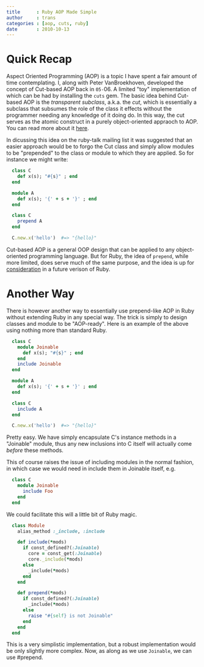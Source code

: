 ```yaml
---
title      : Ruby AOP Made Simple
author     : trans
categories : [aop, cuts, ruby]
date       : 2010-10-13
---
```


# Quick Recap

Aspect Oriented Programming (AOP) is a topic I have spent a fair amount of
time contemplating. I, along with Peter VanBroekhoven, developed
the concept of Cut-based AOP back in `05-`06. A limited "toy" implementation of
which can be had by installing the `cuts` gem. The basic idea behind Cut-based
AOP is the <i>transparent subclass</i>, a.k.a. the _cut_, which is essentially
a subclass that subsumes the role of the class it effects without the programmer
needing any knowledge of it doing do. In this way, the cut serves as the atomic
construct in a purely object-oriented appraoch to AOP. You can read more about it
<a href="http://github.com/rubyworks/cuts/blob/master/RCR.textile">here</a>.

In dicussing this idea on the ruby-talk mailing list it was suggested that
an easier approach would be to forgo the Cut class and simply allow modules
to be "prepended" to the class or module to which they are applied. So for
instance we might write:

```ruby
  class C
    def x(s); "#{s}" ; end
  end

  module A
    def x(s); '{' + s + '}' ; end
  end

  class C
    prepend A
  end

  C.new.x('hello')  #=> "{hello}"
```

Cut-based AOP is a general OOP design that can be applied to any
object-oriented programming language. But for Ruby, the idea of `prepend`,
while more limited, does serve much of the same purpose, and the idea is up for 
<a href="">consideration</a> in a future verison of Ruby.

# Another Way

There is however another way to essentially use prepend-like AOP in Ruby without
extending Ruby in any special way. The trick is simply to design classes
and module to be "AOP-ready". Here is an example of the above using nothing
more than standard Ruby.

```ruby
  class C
    module Joinable
      def x(s); "#{s}" ; end
    end
    include Joinable
  end

  module A
    def x(s); '{' + s + '}' ; end
  end

  class C
    include A
  end

  C.new.x('hello')  #=> "{hello}"
```

Pretty easy. We have simply encapsulate C's instance methods in a "Joinable"
module, thus any new inclusions into C itself will actually come _before_
these methods.

This of course raises the issue of including modules in the normal fashion,
in which case we would need in include them in Joinable itself, e.g.

```ruby
  class C
    module Joinable
      include Foo
    end
  end
```

We could facilitate this will a little bit of Ruby magic.

```ruby
  class Module
    alias_method :_include, :include

    def include(*mods)
      if const_defined?(:Joinable)
        core = const_get(:Joinable)
        core._include(*mods)
      else
        _include(*mods)
      end
    end

    def prepend(*mods)
      if const_defined?(:Joinable)
        _include(*mods)
      else
        raise "#{self} is not Joinable"
      end
    end
  end
```

This is a very simplistic implementation, but a robust implementation would
be only slightly more complex. Now, as along as we use <code>Joinable</code>,
we can use #prepend.

